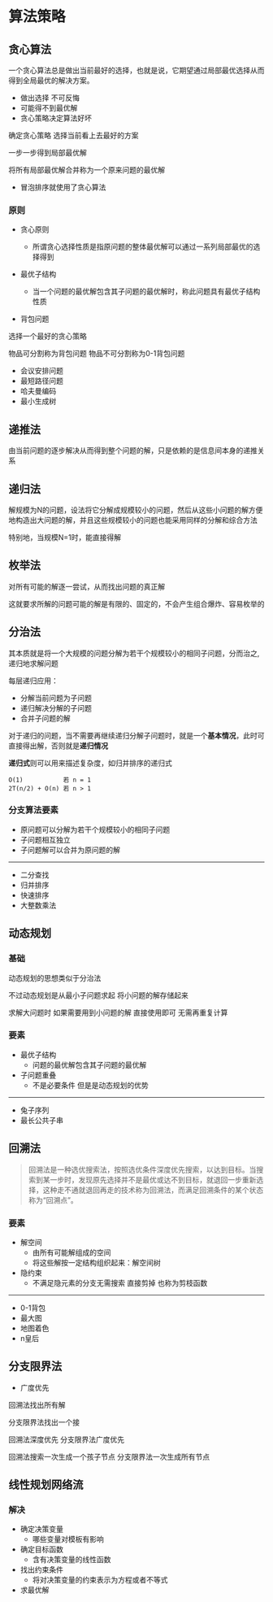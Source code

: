 # 算法策略

## 贪心算法

一个贪心算法总是做出当前最好的选择，也就是说，它期望通过局部最优选择从而得到全局最优的解决方案。

- 做出选择 不可反悔
- 可能得不到最优解
- 贪心策略决定算法好坏

确定贪心策略 选择当前看上去最好的方案

一步一步得到局部最优解

将所有局部最优解合并称为一个原来问题的最优解

- 冒泡排序就使用了贪心算法

### 原则

- 贪心原则
  - 所谓贪心选择性质是指原问题的整体最优解可以通过一系列局部最优的选择得到
- 最优子结构
  - 当一个问题的最优解包含其子问题的最优解时，称此问题具有最优子结构性质

- 背包问题

选择一个最好的贪心策略

物品可分割称为背包问题 物品不可分割称为0-1背包问题

- 会议安排问题
- 最短路径问题
- 哈夫曼编码
- 最小生成树

## 递推法

由当前问题的逐步解决从而得到整个问题的解，只是依赖的是信息间本身的递推关系

## 递归法

解规模为N的问题，设法将它分解成规模较小的问题，然后从这些小问题的解方便地构造出大问题的解，并且这些规模较小的问题也能采用同样的分解和综合方法

特别地，当规模N=1时，能直接得解

## 枚举法

对所有可能的解逐一尝试，从而找出问题的真正解

这就要求所解的问题可能的解是有限的、固定的，不会产生组合爆炸、容易枚举的

## 分治法

其本质就是将一个大规模的问题分解为若干个规模较小的相同子问题，分而治之, 递归地求解问题

每层递归应用：

- 分解当前问题为子问题
- 递归解决分解的子问题
- 合并子问题的解

对于递归的问题，当不需要再继续递归分解子问题时，就是一个**基本情况**，此时可直接得出解，否则就是**递归情况**

**递归式**则可以用来描述复杂度，如归并排序的递归式

```
O(1)           若 n = 1
2T(n/2) + O(n) 若 n > 1
```

### 分支算法要素

- 原问题可以分解为若干个规模较小的相同子问题
- 子问题相互独立
- 子问题解可以合并为原问题的解

---

- 二分查找
- 归并排序
- 快速排序
- 大整数乘法

## 动态规划

### 基础

动态规划的思想类似于分治法

不过动态规划是从最小子问题求起 将小问题的解存储起来

求解大问题时 如果需要用到小问题的解 直接使用即可 无需再重复计算

### 要素

- 最优子结构
  - 问题的最优解包含其子问题的最优解
- 子问题重叠
  - 不是必要条件 但是是动态规划的优势

---

- 兔子序列
- 最长公共子串

## 回溯法

>回溯法是一种选优搜索法，按照选优条件深度优先搜索，以达到目标。当搜索到某一步时，发现原先选择并不是最优或达不到目标，就退回一步重新选择，这种走不通就退回再走的技术称为回溯法，而满足回溯条件的某个状态称为“回溯点”。

### 要素

- 解空间
  - 由所有可能解组成的空间
  - 将这些解按一定结构组织起来：解空间树
- 隐约束
  - 不满足隐元素的分支无需搜索 直接剪掉 也称为剪枝函数

---

- 0-1背包
- 最大图
- 地图着色
- n皇后

## 分支限界法

- 广度优先

回溯法找出所有解

分支限界法找出一个接

回溯法深度优先
分支限界法广度优先

回溯法搜索一次生成一个孩子节点
分支限界法一次生成所有节点

## 线性规划网络流

### 解决

- 确定决策变量
  - 哪些变量对模板有影响
- 确定目标函数
  - 含有决策变量的线性函数
- 找出约束条件
  - 将对决策变量的约束表示为方程或者不等式
- 求最优解